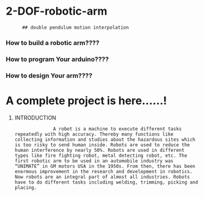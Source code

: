 # 2-DOF-robotic-arm 
          ## double pendulum motion interpolation

### How to build a robotic arm????
### How to program Your arduino????
### How to design Your arm????

# A complete project is here......!

1. INTRODUCTION


                     A robot is a machine to execute different tasks repeatedly with high accuracy. Thereby many functions like collecting information and studies about the hazardous sites which is too risky to send human inside. Robots are used to reduce the human interference by nearly 50%. Robots are used in different types like fire fighting robot, metal detecting robot, etc. The first robotic arm to be used in an automobile industry was “UNIMATE” in GM motors USA in the 1950s. From then, there has been enormous improvement in the research and development in robotics. Now robots are an integral part of almost all industries. Robots have to do different tasks including welding, trimming, picking and placing. 

